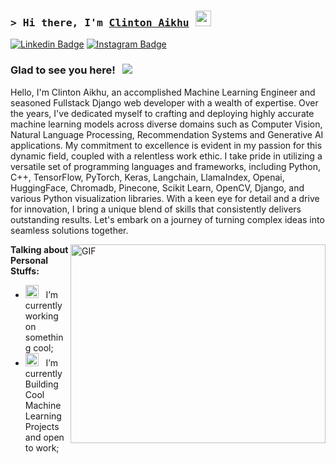 ### <samp>&gt; Hi there, I'm <a href="https://sites.google.com/view/clinton-aikhu/home" target="_blank">Clinton Aikhu</a> <img src="https://media.giphy.com/media/hvRJCLFzcasrR4ia7z/giphy.gif" width="25"> </samp>

[![Linkedin Badge](https://img.shields.io/badge/-LinkedIn-0e76a8?style=flat-square&logo=Linkedin&logoColor=white)](https://www.linkedin.com/in/clinton-aikhu-9b6328244/)
[![Instagram Badge](https://img.shields.io/badge/-Instagram-e4405f?style=flat-square&logo=Instagram&logoColor=white)](https://instagram.com/clintonaikhu/)


### Glad to see you here! &nbsp; ![](https://visitor-badge.glitch.me/badge?page_id=Gapur.Gapur)

Hello, I'm Clinton Aikhu, an accomplished Machine Learning Engineer and seasoned Fullstack Django web developer with a wealth of expertise. Over the years, I've dedicated myself to crafting and deploying highly accurate machine learning models across diverse domains such as Computer Vision, Natural Language Processing, Recommendation Systems and Generative AI applications.
My commitment to excellence is evident in my passion for this dynamic field, coupled with a relentless work ethic. I take pride in utilizing a versatile set of programming languages and frameworks, including Python, C++, TensorFlow, PyTorch, Keras, Langchain, LlamaIndex, Openai, HuggingFace, Chromadb, Pinecone, Scikit Learn, OpenCV, Django, and various Python visualization libraries. With a keen eye for detail and a drive for innovation, I bring a unique blend of skills that consistently delivers outstanding results. Let's embark on a journey of turning complex ideas into seamless solutions together.

<img align="right" alt="GIF" src="https://github.com/Gapur/Gapur/blob/main/assets/coding.gif?raw=true" width="408" height="318" />
  

**Talking about Personal Stuffs:**

- <img src="https://github.com/Gapur/Gapur/blob/main/assets/developer.gif?raw=true" width="21" />&nbsp;&nbsp; I’m currently working on something cool;
- <img src="https://github.com/Gapur/Gapur/blob/main/assets/lightning.gif?raw=true" width="21" />&nbsp;&nbsp; I’m currently Building Cool Machine Learning Projects and open to work;

</br>



